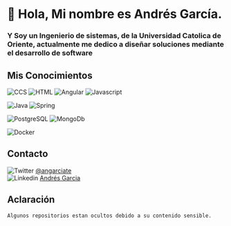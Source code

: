 # 👋 Hola, Mi nombre es Andrés García.
### Y Soy un Ingenierio de sistemas, de la Universidad Catolica de Oriente, actualmente me dedico a diseñar soluciones mediante el desarrollo de software

## Mis Conocimientos

![CCS](https://img.shields.io/badge/CSS-06aed5?&style=for-the-badge&logo=css3&logoColor=white) ![HTML](https://img.shields.io/badge/HTML-fc440f?style=for-the-badge&logo=html5&logoColor=white) ![Angular](https://img.shields.io/badge/Angular-DD0031?style=for-the-badge&logo=angular&logoColor=white) ![Javascript](https://img.shields.io/badge/JavaScript-323330?style=for-the-badge&logo=javascript&logoColor=F7DF1E)</br>

![Java](https://img.shields.io/badge/Java-ED8B00?style=for-the-badge&logo=java&logoColor=black)  ![Spring](https://img.shields.io/badge/Spring-6DB33F?style=for-the-badge&logo=spring&logoColor=white) </br>

![PostgreSQL](https://img.shields.io/badge/PostgreSQL-316192?style=for-the-badge&logo=postgresql&logoColor=white)  ![MongoDb](https://img.shields.io/badge/MongoDB-4EA94B?style=for-the-badge&logo=mongodb&logoColor=white)</br>

![Docker](https://img.shields.io/badge/Docker-2CA5E0?style=for-the-badge&logo=docker&logoColor=white)</br>

## Contacto

![Twitter](https://img.shields.io/badge/Twitter-1DA1F2?style=for-the-badge&logo=twitter&logoColor=white) 
[@angarciate](https://twitter.com/angarciate)
</br>
![Linkedin](https://img.shields.io/badge/LinkedIn-0077B5?style=for-the-badge&logo=linkedin&logoColor=white)
[Andrés Garcia](https://www.linkedin.com/in/angarciate/)

## Aclaración
```
Algunos repositorios estan ocultos debido a su contenido sensible.
```
